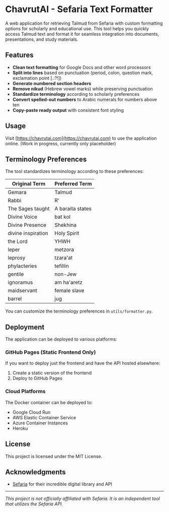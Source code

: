 # ChavrutAI - Sefaria Text Formatter

A web application for retrieving Talmud from Sefaria with custom formatting options for scholarly and educational use. This tool helps you quickly access Talmud text and format it for seamless integration into documents, presentations, and study materials.

## Features

- **Clean text formatting** for Google Docs and other word processors
- **Split into lines** based on punctuation (period, colon, question mark, exclamation point [.:?!])
- **Generate numbered section headers**
- **Remove nikud** (Hebrew vowel marks) while preserving punctuation
- **Standardize terminology** according to scholarly preferences
- **Convert spelled-out numbers** to Arabic numerals for numbers above ten
- **Copy-paste ready output** with consistent font styling

## Usage

Visit [https://chavrutai.com](https://chavrutai.com) to use the application online. (Work in progress, currently only placeholder)

## Terminology Preferences

The tool standardizes terminology according to these preferences:

| Original Term | Preferred Term |
|---------------|----------------|
| Gemara | Talmud |
| Rabbi | R' |
| The Sages taught | A baraita states |
| Divine Voice | bat kol |
| Divine Presence | Shekhina |
| divine inspiration | Holy Spirit |
| the Lord | YHWH |
| leper | metzora |
| leprosy | tzara'at |
| phylacteries | tefillin |
| gentile | non-Jew |
| ignoramus | am ha'aretz |
| maidservant | female slave |
| barrel | jug |

You can customize the terminology preferences in `utils/formatter.py`.

## Deployment

The application can be deployed to various platforms:

### GitHub Pages (Static Frontend Only)
If you want to deploy just the frontend and have the API hosted elsewhere:

1. Create a static version of the frontend
2. Deploy to GitHub Pages

### Cloud Platforms
The Docker container can be deployed to:
- Google Cloud Run
- AWS Elastic Container Service
- Azure Container Instances
- Heroku

## License

This project is licensed under the MIT License.

## Acknowledgments

- [Sefaria](https://www.sefaria.org/) for their incredible digital library and API

---

*This project is not officially affiliated with Sefaria. It is an independent tool that utilizes the Sefaria API.*
